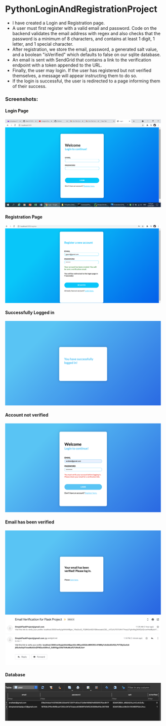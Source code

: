  # PythonLoginAndRegistrationProject
* I have created a Login and Registration page. 
* A user must first register with a valid email and password. Code on the backend validates the email address with regex and also checks that the password is a minimum of 8 characters, and contains at least 1 digit, 1 letter, and 1 special character.
 * After registration, we store the email, password, a generated salt value, and a boolean "isVerified" which defaults to false on our sqlite database.
 * An email is sent with SendGrid that contains a link to the verification endpoint with a token appended to the URL.
 * Finally, the user may login. If the user has registered but not verified themselves, a message will appear instructing them to do so. 
 * If the login is successful, the user is redirected to a page informing them of their success.  

 ### Screenshots:
 #### Login Page
 ![](screenshots/Login.png)
 #### Registration Page
 ![](screenshots/RegistrationN.png)
 #### Successfully Logged in 
 ![](screenshots/screenshot_success.png)
 #### Account not verified 
 ![](screenshots/screenshot_not_verified.png)
 #### Email has been verified 
 ![](screenshots/screenshot_verification_complete.png)
 ![](screenshots/screenshot_verification_email.png)

 #### Database
 ![](screenshots/Database.png)


